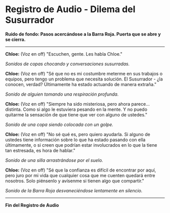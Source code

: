 # Registro de Audio - Dilema del Susurrador

**Ruido de fondo: Pasos acercándose a la Barra Roja. Puerta que se abre y se cierra.**

---

**Chloe:** (Voz en off) "Escuchen, gente. Les habla Chloe."

_Sonidos de copas chocando y conversaciones susurradas._

**Chloe:** (Voz en off) "Sé que no es mi costumbre meterme en sus trabajos o equipos, pero tengo un problema que necesita solución. El Susurrador - ¿la conocen, verdad? Últimamente ha estado actuando de manera extraña."

_Sonido de alguien tomando una respiración profunda._

**Chloe:** (Voz en off) "Siempre ha sido misteriosa, pero ahora parece... distinta. Como si algo le estuviera pesando en la mente. Y no puedo quitarme la sensación de que tiene que ver con alguno de ustedes."

_Sonido de una copa siendo colocada con un golpe._

**Chloe:** (Voz en off) "No sé qué es, pero quiero ayudarla. Si alguno de ustedes tiene información sobre lo que ha estado pasando con ella últimamente, o si creen que podrían estar involucrados en lo que la tiene tan estresada, es hora de hablar."

_Sonido de una silla arrastrándose por el suelo._

**Chloe:** (Voz en off) "Sé que la confianza es difícil de encontrar por aquí, pero juro por mi vida que cualquier cosa que me cuenten quedará entre nosotros. Solo piénsenlo y avísenme si tienen algo que compartir."

_Sonido de la Barra Roja desvaneciéndose lentamente en silencio._

---

**Fin del Registro de Audio**
